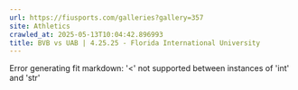 ```yaml
---
url: https://fiusports.com/galleries?gallery=357
site: Athletics
crawled_at: 2025-05-13T10:04:42.896993
title: BVB vs UAB | 4.25.25 - Florida International University
---
```


Error generating fit markdown: '<' not supported between instances of 'int' and 'str'